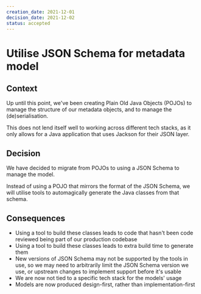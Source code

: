 ```yaml
---
creation_date: 2021-12-01
decision_date: 2021-12-02
status: accepted
---
```

# Utilise JSON Schema for metadata model

## Context

Up until this point, we've been creating Plain Old Java Objects (POJOs) to manage the structure of our metadata objects, and to manage the (de)serialisation.

This does not lend itself well to working across different tech stacks, as it only allows for a Java application that uses Jackson for their JSON layer.

## Decision

We have decided to migrate from POJOs to using a JSON Schema to manage the model.

Instead of using a POJO that mirrors the format of the JSON Schema, we will utilise tools to automagically generate the Java classes from that schema.

## Consequences

- Using a tool to build these classes leads to code that hasn't been code reviewed being part of our production codebase
- Using a tool to build these classes leads to extra build time to generate them
- New versions of JSON Schema may not be supported by the tools in use, so we may need to arbitrarily limit the JSON Schema version we use, or upstream changes to implement support before it's usable
- We are now not tied to a specific tech stack for the models' usage
- Models are now produced design-first, rather than implementation-first
